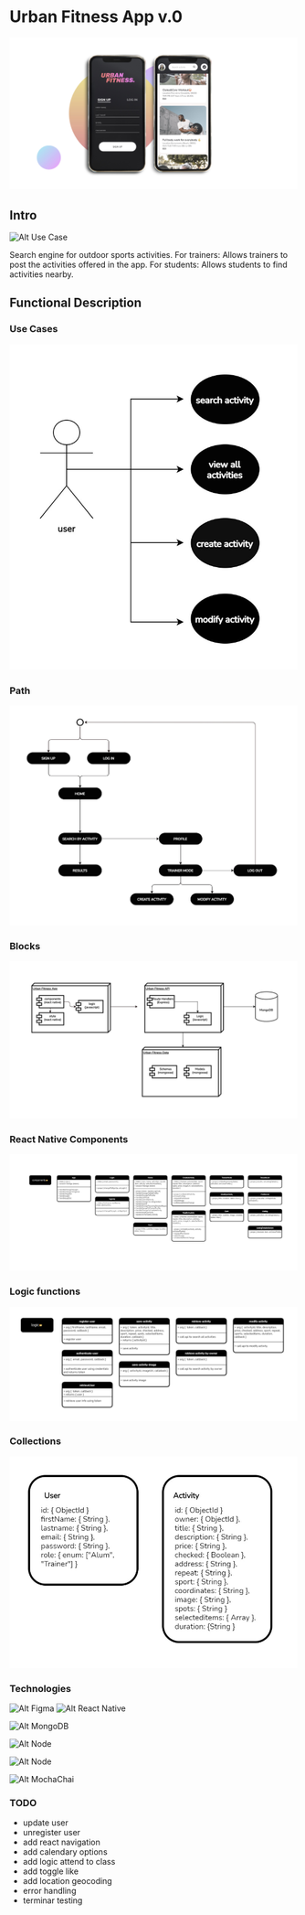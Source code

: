 # Urban Fitness App v.0

![Alt Urban-Fitness-App](./readme/urban-fitness_lowQ.jpg)

## Intro

![Alt Use Case](https://media.giphy.com/media/UX5pCClkTfojcPN5wR/giphy.gif)

Search engine for outdoor sports activities.
For trainers: Allows trainers to post the activities offered in the app.
For students: Allows students to find activities nearby.

## Functional Description

### Use Cases

![Alt Use Case](./readme/use-cases.jpg)

### Path

![Alt Paths](./readme/path.jpg)

### Blocks

![Alt Blocks](./readme/blocks.jpg)

### React Native Components

![Alt React Components](./readme/components.jpg)

### Logic functions

![Alt Logic](./readme/logic.jpg)

### Collections

![Alt Collections](./readme/collections.jpg)

### Technologies

![Alt Figma](https://i0.wp.com/publicmediastack.com/wp-content/uploads/2020/04/FIGMA.png?fit=1200%2C675&ssl=1)
![Alt React Native](https://upload.wikimedia.org/wikipedia/commons/a/a7/React-icon.svg)

![Alt MongoDB](https://nakedsecurity.sophos.com/wp-content/uploads/sites/2/2017/01/mongodb.png?resize=780,408)

![Alt Node](https://upload.wikimedia.org/wikipedia/commons/d/d9/Node.js_logo.svg)

![Alt Node](https://miro.medium.com/max/648/1*iDvsmUwzZQxJSKdL0xzwIA.png)

![Alt MochaChai](https://miro.medium.com/max/2400/0*gV7fEaDKRGwpprdj.png)

### TODO

- update user
- unregister user
- add react navigation
- add calendary options
- add logic attend to class
- add toggle like
- add location geocoding
- error handling
- terminar testing
